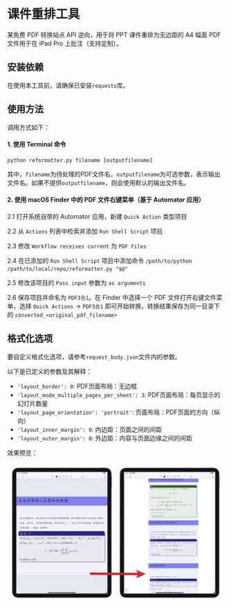 # 课件重排工具

某免费 PDF 转换站点 API 逆向，用于将 PPT 课件重排为无边距的 A4 幅面 PDF 文件用于在 iPad Pro 上批注（支持定制）。

## 安装依赖

在使用本工具前，请确保已安装`requests`库。

## 使用方法

调用方式如下：

#### 1. 使用 Terminal 命令

```
python reformatter.py filename [outputfilename]
```

其中，`filename`为待处理的PDF文件名，`outputfilename`为可选参数，表示输出文件名。如果不提供`outputfilename`，则会使用默认的输出文件名。

#### 2. 使用 macOS Finder 中的 PDF 文件右键菜单（基于 Automator 应用）

2.1 打开系统自带的 Automator 应用，新建 `Quick Action` 类型项目

2.2 从 `Actions` 列表中检索并添加 `Run Shell Script` 项目

2.3 修改 `Workflow receives current` 为 `PDF Files`

2.4 在已添加的 `Run Shell Script` 项目中添加命令 `/path/to/python /path/to/local/repo/reformatter.py "$@"`

2.5 修改该项目的 `Pass input` 参数为 `as arguments`

2.6 保存项目并命名为 `PDF3合1`。在 Finder 中选择一个 PDF 文件打开右键文件菜单，选择 `Quick Actions` -> `PDF3合1` 即可开始转换，转换结果保存为同一目录下的 `converted_<original_pdf_filename>`

## 格式化选项

要自定义格式化选项，请参考`request_body.json`文件内的参数。

以下是已定义的参数及其解释：

- `'layout_border': 0`: PDF页面布局：无边框
- `'layout_mode_multiple_pages_per_sheet': 3`: PDF页面布局：每页显示的幻灯片数量
- `'layout_page_orientation': 'portrait'`: 页面布局：PDF页面的方向（纵向）
- `'layout_inner_margin': 0`: 内边距：页面之间的间距
- `'layout_outer_margin': 0`: 外边距：内容与页面边缘之间的间距

效果预览：

![](./example.png)
